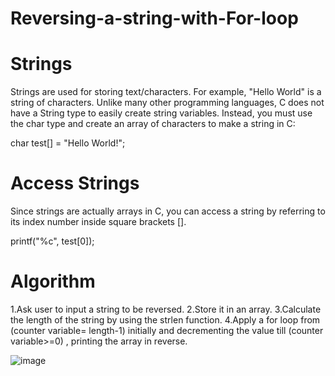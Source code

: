 # Reversing-a-string-with-For-loop

# Strings
Strings are used for storing text/characters. For example, "Hello World" is a string of characters. Unlike many other programming languages, C does not have a String type to easily create string variables. Instead, you must use the char type and create an array of characters to make a string in C:

char test[] = "Hello World!";

# Access Strings
Since strings are actually arrays in C, you can access a string by referring to its index number inside square brackets [].

printf("%c", test[0]);

# Algorithm

1.Ask user to input a string to be reversed.
2.Store it in an array.
3.Calculate the length of the string by using the strlen function.
4.Apply a for loop from (counter variable= length-1) initially and decrementing the value till (counter variable>=0) , printing the array in reverse.

![image](https://user-images.githubusercontent.com/125941580/234467297-42c7e9e2-9415-46df-ab00-3f159369b9a3.png)


